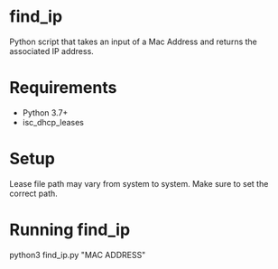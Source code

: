 # find_ip
Python script that takes an input of a Mac Address and returns the associated IP address.

# Requirements
- Python 3.7+
- isc_dhcp_leases

# Setup
Lease file path may vary from system to system. Make sure to set the correct path.

# Running find_ip
python3 find_ip.py "MAC ADDRESS"
